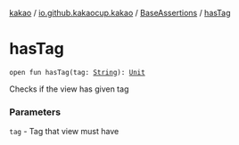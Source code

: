 [kakao](../../index.md) / [io.github.kakaocup.kakao](../index.md) / [BaseAssertions](index.md) / [hasTag](./has-tag.md)

# hasTag

`open fun hasTag(tag: `[`String`](https://kotlinlang.org/api/latest/jvm/stdlib/kotlin/-string/index.html)`): `[`Unit`](https://kotlinlang.org/api/latest/jvm/stdlib/kotlin/-unit/index.html)

Checks if the view has given tag

### Parameters

`tag` - Tag that view must have